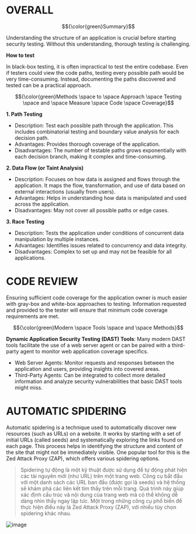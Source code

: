 # OVERALL #

$${\color{green}Summary}$$

 Understanding the structure of an application is crucial before starting security testing. Without this understanding, thorough testing is challenging.

**How to test**

 In black-box testing, it is often impractical to test the entire codebase. Even if testers could view the code paths, testing every possible path would be very time-consuming. Instead, documenting the paths discovered and tested can be a practical approach.

 $${\color{green}Methods \space to \space Approach \space Testing \space and \space Measure \space Code \space Coverage}$$

**1. Path Testing**

- Description: Test each possible path through the application. This includes combinatorial testing and boundary value analysis for each decision path.
- Advantages: Provides thorough coverage of the application.
- Disadvantages: The number of testable paths grows exponentially with each decision branch, making it complex and time-consuming.

**2. Data Flow (or Taint Analysis)**

- Description: Focuses on how data is assigned and flows through the application. It maps the flow, transformation, and use of data based on external interactions (usually from users).
- Advantages: Helps in understanding how data is manipulated and used across the application.
- Disadvantages: May not cover all possible paths or edge cases.

**3. Race Testing**

- Description: Tests the application under conditions of concurrent data manipulation by multiple instances.
- Advantages: Identifies issues related to concurrency and data integrity.
- Disadvantages: Complex to set up and may not be feasible for all applications.

# CODE REVIEW #

 Ensuring sufficient code coverage for the application owner is much easier with gray-box and white-box approaches to testing. Information requested and provided to the tester will ensure that minimum code coverage requirements are met.

 $${\color{green}Modern \space Tools \space and \space Methods}$$

 **Dynamic Application Security Testing (DAST) Tools**: Many modern DAST tools facilitate the use of a web server agent or can be paired with a third-party agent to monitor web application coverage specifics.

 - Web Server Agents: Monitor requests and responses between the application and users, providing insights into covered areas.
- Third-Party Agents: Can be integrated to collect more detailed information and analyze security vulnerabilities that basic DAST tools might miss.
 
# AUTOMATIC SPIDERING #

Automatic spidering is a technique used to automatically discover new resources (such as URLs) on a website. It works by starting with a set of initial URLs (called seeds) and systematically exploring the links found on each page. This process helps in identifying the structure and content of the site that might not be immediately visible. One popular tool for this is the Zed Attack Proxy (ZAP), which offers various spidering options.

>Spidering tự động là một kỹ thuật được sử dụng để tự động phát hiện các tài nguyên mới (như URL) trên một trang web. Công cụ bắt đầu với một danh sách các URL ban đầu (được gọi là seeds) và hệ thống sẽ khám phá các liên kết tìm thấy trên mỗi trang. Quá trình này giúp xác định cấu trúc và nội dung của trang web mà có thể không dễ dàng nhìn thấy ngay lập tức. Một trong những công cụ phổ biến để thực hiện điều này là Zed Attack Proxy (ZAP), với nhiều tùy chọn spidering khác nhau.

![image](https://github.com/user-attachments/assets/9a13774e-7026-4718-9fb9-f7639fbdf23d)


